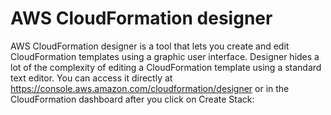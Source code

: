 # AWS CloudFormation designer

AWS CloudFormation designer is a tool that lets you create and edit CloudFormation templates using a graphic user interface. Designer hides a lot of the complexity of editing a CloudFormation template using a standard text editor. 
You can access it directly at https://console.aws.amazon.com/cloudformation/designer or in the CloudFormation dashboard after you click on Create Stack:
